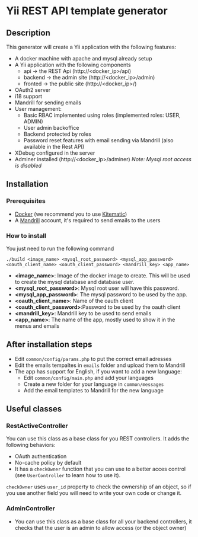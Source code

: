 # Yii REST API template generator

## Description

This generator will create a Yii application with the following features:

* A docker machine with apache and mysql already setup
* A Yii application with the following components
	* api -> the REST Api (http://<docker_ip>/api)
	* backend -> the admin site (http://<docker_ip>/admin)
	* fronted -> the public site (http://<docker_ip>/)
* OAuth2 server
* i18 support
* Mandrill for sending emails
* User management:
	* Basic RBAC implemented using roles (implemented roles: USER, ADMIN)
	* User admin backoffice
	* Backend protected by roles
	* Password reset features with email sending via Mandrill (also available in the Rest API)
* XDebug configured in the server
* Adminer installed (http://<docker_ip>/adminer) *Note: Mysql root access is disabled*

## Installation

### Prerequisites


* [Docker](https://www.docker.com/) (we recommend you to use [Kitematic](https://kitematic.com/))
* A [Mandrill](http://mandrill.com/) account, it's required to send emails to the users
 


### How to install

You just need to run the following command

	./build <image_name> <mysql_root_password> <mysql_app_password> <oauth_client_name> <oauth_client_password> <mandrill_key> <app_name>
	
* **<image_name>**: Image of the docker image to create. This will be used to create the mysql database and database user.
* **<mysql_root_password>**: Mysql root user will have this password.
* **<mysql_app_password>**: The mysql password to be used by the app.
* **<oauth_client_name>**: Name of the oauth client
* **<oauth_client_password>**:Password to be used by the oauth client
* **<mandrill_key>**: Mandrill key to be used to send emails
* **<app_name>**: The name of the app, mostly used to show it in the menus and emails


## After installation steps

* Edit `common/config/params.php` to put the correct email adresses
* Edit the emails tempaltes in `emails` folder and upload them to Mandrill
* The app has support for English, if you want to add a new language:
	* Edit `common/config/main.php` and add your languages
	* Create a new folder for your language in `common/messages`
	* Add the email templates to Mandrill for the new language


## Useful classes

### RestActiveController

You can use this class as a base class for you REST controllers. It adds the following behaviors:

* OAuth authentication
* No-cache policy by default
* It has a `checkOwner` function that you can use to a better acces control (see `UserController` to learn how to use it).

`checkOwner` uses `user_id` property to check the ownership of an object, so if you use another field you will need to write your own code or change it.

### AdminController

* You can use this class as a base class for all your backend controllers, it checks that the user is an admin to allow access (or the object owner)

